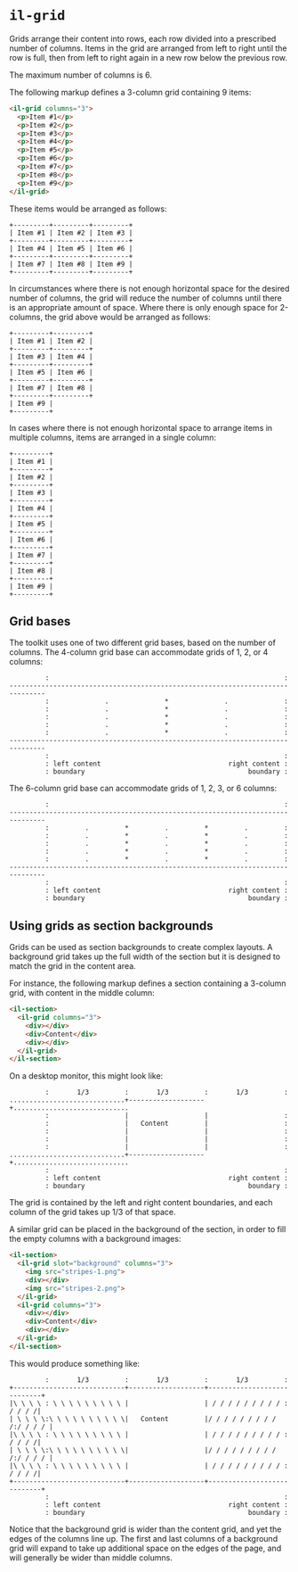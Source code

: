 # `il-grid`

Grids arrange their content into rows, each row divided into a prescribed number of columns. Items in the grid are arranged from left to right until the row is full, then from left to right again in a new row below the previous row.

The maximum number of columns is 6. 

The following markup defines a 3-column grid containing 9 items:

```html
<il-grid columns="3">
  <p>Item #1</p>
  <p>Item #2</p>
  <p>Item #3</p>
  <p>Item #4</p>
  <p>Item #5</p>
  <p>Item #6</p>
  <p>Item #7</p>
  <p>Item #8</p>
  <p>Item #9</p>
</il-grid>
```

These items would be arranged as follows:

```
+---------+---------+---------+
| Item #1 | Item #2 | Item #3 |
+---------+---------+---------+
| Item #4 | Item #5 | Item #6 |
+---------+---------+---------+
| Item #7 | Item #8 | Item #9 |
+---------+---------+---------+
```

In circumstances where there is not enough horizontal space for the desired number of columns, the grid will reduce the number of columns until there is an appropriate amount of space. Where there is only enough space for 2-columns, the grid above would be arranged as follows:

```
+---------+---------+
| Item #1 | Item #2 |
+---------+---------+
| Item #3 | Item #4 |
+---------+---------+
| Item #5 | Item #6 |
+---------+---------+
| Item #7 | Item #8 |
+---------+---------+
| Item #9 |
+---------+
```

In cases where there is not enough horizontal space to arrange items in multiple columns, items are arranged in a single column:

```
+---------+
| Item #1 |
+---------+
| Item #2 |
+---------+
| Item #3 |
+---------+
| Item #4 |
+---------+
| Item #5 |
+---------+
| Item #6 |
+---------+
| Item #7 |
+---------+
| Item #8 |
+---------+
| Item #9 |
+---------+
```

## Grid bases

The toolkit uses one of two different grid bases, based on the number of columns. The 4-column grid base can accommodate grids of 1, 2, or 4 columns:

```
         :                                                           :
-------------------------------------------------------------------------------
         :              .              *              .              :
         :              .              *              .              :
         :              .              *              .              :
         :              .              *              .              :
         :              .              *              .              :
-------------------------------------------------------------------------------
         :                                                           :
         : left content                                right content :
         : boundary                                         boundary :
```

The 6-column grid base can accommodate grids of 1, 2, 3, or 6 columns:

```
         :                                                           :
-------------------------------------------------------------------------------
         :         .         *         .         *         .         :
         :         .         *         .         *         .         :
         :         .         *         .         *         .         :
         :         .         *         .         *         .         :
         :         .         *         .         *         .         :
-------------------------------------------------------------------------------
         :                                                           :
         : left content                                right content :
         : boundary                                         boundary :
```


## Using grids as section backgrounds

Grids can be used as section backgrounds to create complex layouts. A background grid takes up the full width of the section but it is designed to match the grid in the content area.

For instance, the following markup defines a section containing a 3-column grid, with content in the middle column:

```html
<il-section>
  <il-grid columns="3">
    <div></div>
    <div>Content</div>
    <div></div>
  </il-grid>
</il-section>
```
On a desktop monitor, this might look like:

```
         :       1/3         :       1/3         :       1/3         :
.............................+-------------------+.............................
         :                   |                   |                   :
         :                   |   Content         |                   :
         :                   |                   |                   :
         :                   |                   |                   :
         :                   |                   |                   :
.............................+-------------------+.............................
         :                                                           :
         : left content                                right content :
         : boundary                                         boundary :
```

The grid is contained by the left and right content boundaries, and each column of the grid takes up 1/3 of that space.

A similar grid can be placed in the background of the section, in order to fill the empty columns with a background images:

```html
<il-section>
  <il-grid slot="background" columns="3">
    <img src="stripes-1.png">
    <div></div>
    <img src="stripes-2.png">
  </il-grid>
  <il-grid columns="3">
    <div></div>
    <div>Content</div>
    <div></div>
  </il-grid>
</il-section>
```
This would produce something like:

```
         :       1/3         :       1/3         :       1/3         :
+----------------------------+-------------------+----------------------------+
|\ \ \ \ : \ \ \ \ \ \ \ \ \ |                   | / / / / / / / / / : / / / /| 
| \ \ \ \:\ \ \ \ \ \ \ \ \ \|   Content         |/ / / / / / / / / /:/ / / / |
|\ \ \ \ : \ \ \ \ \ \ \ \ \ |                   | / / / / / / / / / : / / / /|
| \ \ \ \:\ \ \ \ \ \ \ \ \ \|                   |/ / / / / / / / / /:/ / / / |
|\ \ \ \ : \ \ \ \ \ \ \ \ \ |                   | / / / / / / / / / : / / / /|
+----------------------------+-------------------+----------------------------+
         :                                                           :
         : left content                                right content :
         : boundary                                         boundary :
```
Notice that the background grid is wider than the content grid, and yet the edges of the columns line up. The first and last columns of a background grid will expand to take up additional space on the edges of the page, and will generally be wider than middle columns.